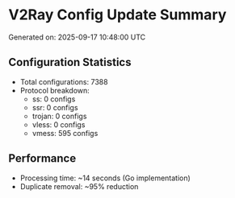# V2Ray Config Update Summary
Generated on: 2025-09-17 10:48:00 UTC

## Configuration Statistics
- Total configurations: 7388
- Protocol breakdown:
  - ss: 0 configs
  - ssr: 0 configs
  - trojan: 0 configs
  - vless: 0 configs
  - vmess: 595 configs

## Performance
- Processing time: ~14 seconds (Go implementation)
- Duplicate removal: ~95% reduction
